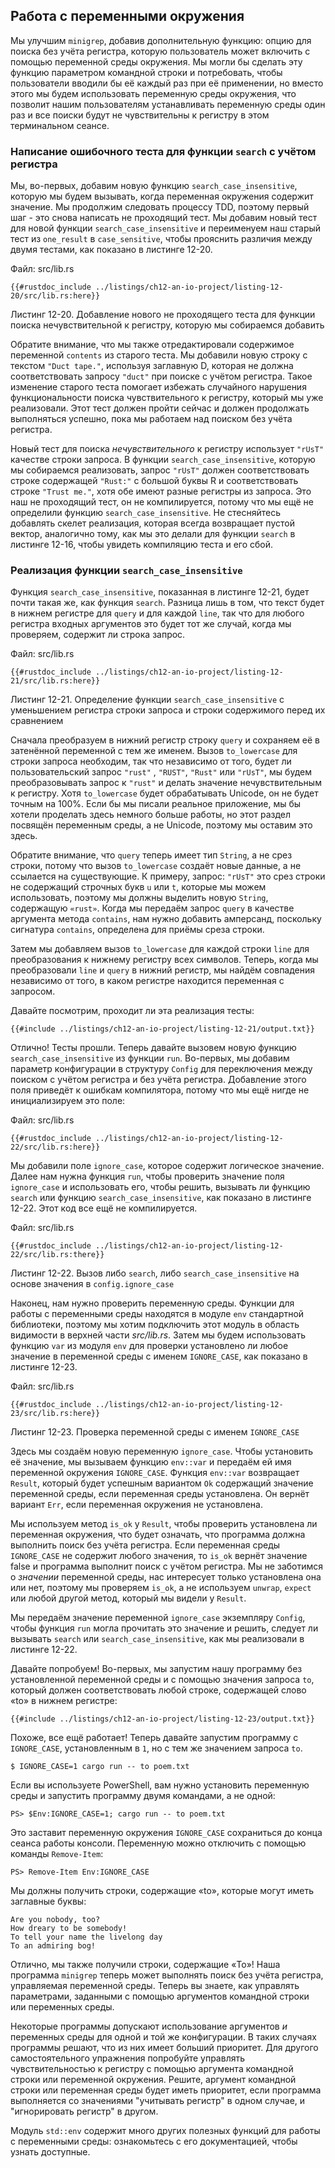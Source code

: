 ## Работа с переменными окружения

Мы улучшим `minigrep`, добавив дополнительную функцию: опцию для поиска без учёта регистра, которую пользователь может включить с помощью переменной среды окружения. Мы могли бы сделать эту функцию параметром командной строки и потребовать, чтобы пользователи вводили бы её каждый раз при её применении, но вместо этого мы будем использовать переменную среды окружения, что позволит нашим пользователям устанавливать переменную среды один раз и все поиски будут не чувствительны к регистру в этом терминальном сеансе.

### Написание ошибочного теста для функции `search` с учётом регистра

Мы, во-первых, добавим новую функцию `search_case_insensitive`, которую мы будем вызывать, когда переменная окружения содержит значение. Мы продолжим следовать процессу TDD, поэтому первый шаг - это снова написать не проходящий тест. Мы добавим новый тест для новой функции `search_case_insensitive` и переименуем наш старый тест из `one_result` в `case_sensitive`, чтобы прояснить различия между двумя тестами, как показано в листинге 12-20.

<span class="filename">Файл: src/lib.rs</span>

```rust,ignore,does_not_compile
{{#rustdoc_include ../listings/ch12-an-io-project/listing-12-20/src/lib.rs:here}}
```

<span class="caption">Листинг 12-20. Добавление нового не проходящего теста для функции поиска нечувствительной к регистру, которую мы собираемся добавить</span>

Обратите внимание, что мы также отредактировали содержимое переменной `contents` из старого теста. Мы добавили новую строку с текстом `"Duct tape."`, используя заглавную D, которая не должна соответствовать запросу `"duct"` при поиске с учётом регистра. Такое изменение старого теста помогает избежать случайного нарушения функциональности поиска чувствительного к регистру, который мы уже реализовали. Этот тест должен пройти сейчас и должен продолжать выполняться успешно, пока мы работаем над поиском без учёта регистра.

Новый тест для поиска *нечувствительного* к регистру использует `"rUsT"` качестве строки запроса. В функции `search_case_insensitive`, которую мы собираемся реализовать, запрос `"rUsT"` должен соответствовать строке содержащей `"Rust:"` с большой буквы R и соответствовать строке `"Trust me."`, хотя обе имеют разные регистры из запроса. Это наш не проходящий тест, он не компилируется, потому что мы ещё не определили функцию `search_case_insensitive`. Не стесняйтесь добавлять скелет реализация, которая всегда возвращает пустой вектор, аналогично тому, как мы это делали для функции `search` в листинге 12-16, чтобы увидеть компиляцию теста и его сбой.

### Реализация функции `search_case_insensitive`

Функция `search_case_insensitive`, показанная в листинге 12-21, будет почти такая же, как функция `search`. Разница лишь в том, что текст будет в нижнем регистре для `query` и для каждой `line`, так что для любого регистра входных аргументов это будет тот же случай, когда мы проверяем, содержит ли строка запрос.

<span class="filename">Файл: src/lib.rs</span>

```rust,noplayground
{{#rustdoc_include ../listings/ch12-an-io-project/listing-12-21/src/lib.rs:here}}
```

<span class="caption">Листинг 12-21. Определение функции <code>search_case_insensitive</code> с уменьшением регистра строки запроса и строки содержимого перед их сравнением</span>

Сначала преобразуем в нижний регистр строку `query` и сохраняем её в затенённой переменной с тем же именем. Вызов `to_lowercase` для строки запроса необходим, так что независимо от того, будет ли пользовательский запрос `"rust"` , `"RUST"`, `"Rust"` или `"rUsT"`, мы будем преобразовывать запрос к `"rust"` и делать значение нечувствительным к регистру. Хотя `to_lowercase` будет обрабатывать Unicode, он не будет точным на 100%. Если бы мы писали реальное приложение, мы бы хотели проделать здесь немного больше работы, но этот раздел посвящён переменным среды, а не Unicode, поэтому мы оставим это здесь.

Обратите внимание, что `query` теперь имеет тип `String`, а не срез строки, потому что вызов `to_lowercase` создаёт новые данные, а не ссылается на существующие.  К примеру, запрос: `"rUsT"` это срез строки не содержащий строчных букв `u` или `t`, которые мы можем использовать, поэтому мы должны выделить новую `String`, содержащую `«rust»`. Когда мы передаём запрос `query` в качестве аргумента метода `contains`, нам нужно добавить амперсанд, поскольку сигнатура `contains`, определена для приёмы среза строки.

Затем мы добавляем вызов `to_lowercase` для каждой строки `line` для преобразования к нижнему регистру всех символов. Теперь, когда мы преобразовали `line` и `query` в нижний регистр, мы найдём совпадения независимо от того, в каком регистре находится переменная с запросом.

Давайте посмотрим, проходит ли эта реализация тесты:

```console
{{#include ../listings/ch12-an-io-project/listing-12-21/output.txt}}
```

Отлично! Тесты прошли. Теперь давайте вызовем новую функцию `search_case_insensitive` из функции `run`. Во-первых, мы добавим параметр конфигурации в структуру `Config` для переключения между поиском с учётом регистра и без учёта регистра. Добавление этого поля приведёт к ошибкам компилятора, потому что мы ещё нигде не инициализируем это поле:

<span class="filename">Файл: src/lib.rs</span>

```rust,ignore,does_not_compile
{{#rustdoc_include ../listings/ch12-an-io-project/listing-12-22/src/lib.rs:here}}
```

Мы добавили поле `ignore_case`, которое содержит логическое значение. Далее нам нужна функция `run`, чтобы проверить значение поля `ignore_case` и использовать его, чтобы решить, вызывать ли функцию `search` или функцию `search_case_insensitive`, как показано в листинге 12-22. Этот код все ещё не компилируется.

<span class="filename">Файл: src/lib.rs</span>

```rust,ignore,does_not_compile
{{#rustdoc_include ../listings/ch12-an-io-project/listing-12-22/src/lib.rs:there}}
```

<span class="caption">Листинг 12-22. Вызов либо <code>search</code>, либо <code>search_case_insensitive</code> на основе значения в <code>config.ignore_case</code></span>

Наконец, нам нужно проверить переменную среды. Функции для работы с переменными среды находятся в модуле `env` стандартной библиотеки, поэтому мы хотим подключить этот модуль в область видимости в верхней части <em>src/lib.rs</em>. Затем мы будем использовать функцию `var` из модуля `env` для проверки установлено ли любое значение в переменной среды с именем `IGNORE_CASE`, как показано в листинге 12-23.

<span class="filename">Файл: src/lib.rs</span>

```rust,noplayground
{{#rustdoc_include ../listings/ch12-an-io-project/listing-12-23/src/lib.rs:here}}
```

<span class="caption">Листинг 12-23. Проверка переменной среды с именем <code>IGNORE_CASE</code></span>

Здесь мы создаём новую переменную `ignore_case`. Чтобы установить её значение, мы вызываем функцию `env::var` и передаём ей имя переменной окружения `IGNORE_CASE`. Функция `env::var` возвращает `Result`, который будет успешным вариантом `Ok` содержащий значение переменной среды, если переменная среды установлена. Он вернёт вариант `Err`, если переменная окружения не установлена.

Мы используем метод `is_ok` у `Result`, чтобы проверить установлена ли переменная окружения, что будет означать, что программа должна выполнить поиск без учёта регистра. Если переменная среды `IGNORE_CASE` не содержит любого значения, то `is_ok` вернёт значение false и программа выполнит поиск c учётом регистра. Мы не заботимся о <em>значении</em> переменной среды, нас интересует только установлена она или нет, поэтому мы проверяем `is_ok`, а не используем `unwrap`, `expect` или любой другой метод, который мы видели у `Result`.

Мы передаём значение переменной `ignore_case` экземпляру `Config`, чтобы функция `run` могла прочитать это значение и решить, следует ли вызывать `search` или `search_case_insensitive`, как мы реализовали в листинге 12-22.

Давайте попробуем! Во-первых, мы запустим нашу программу без установленной переменной среды и с помощью значения запроса `to`, который должен соответствовать любой строке, содержащей слово «to» в нижнем регистре:

```console
{{#include ../listings/ch12-an-io-project/listing-12-23/output.txt}}
```

Похоже, все ещё работает! Теперь давайте запустим программу с `IGNORE_CASE`, установленным в `1`, но с тем же значением запроса `to`.

```console
$ IGNORE_CASE=1 cargo run -- to poem.txt
```

Если вы используете PowerShell, вам нужно установить переменную среды и запустить программу двумя командами, а не одной:

```console
PS> $Env:IGNORE_CASE=1; cargo run -- to poem.txt
```

Это заставит переменную окружения `IGNORE_CASE` сохраниться до конца сеанса работы консоли. Переменную можно отключить с помощью команды `Remove-Item`:

```console
PS> Remove-Item Env:IGNORE_CASE
```

Мы должны получить строки, содержащие «to», которые могут иметь заглавные буквы:

<!-- manual-regeneration
cd listings/ch12-an-io-project/listing-12-23
IGNORE_CASE=1 cargo run -- to poem.txt
can't extract because of the environment variable
-->

```console
Are you nobody, too?
How dreary to be somebody!
To tell your name the livelong day
To an admiring bog!
```

Отлично, мы также получили строки, содержащие «To»! Наша программа `minigrep` теперь может выполнять поиск без учёта регистра, управляемая переменной среды. Теперь вы знаете, как управлять параметрами, заданными с помощью аргументов командной строки или переменных среды.

Некоторые программы допускают использование аргументов *и* переменных среды для одной и той же конфигурации. В таких случаях программы решают, что из них имеет больший приоритет. Для другого самостоятельного упражнения попробуйте управлять чувствительностью к регистру с помощью аргумента командной строки или переменной окружения. Решите, аргумент командной строки или переменная среды будет иметь приоритет, если программа выполняется со значениями "учитывать регистр" в одном случае, и "игнорировать регистр" в другом.

Модуль `std::env` содержит много других полезных функций для работы с переменными среды: ознакомьтесь с его документацией, чтобы узнать доступные.

